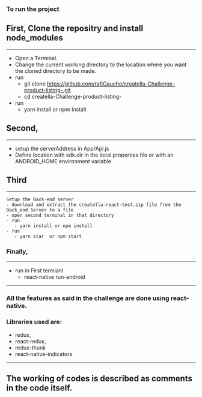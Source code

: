 ### To run the project



## First, Clone the repositry and install node_modules
--------
  - Open a Terminal.  
  - Change the current working directory to the location where you want the cloned directory to be made.
  - run
    - git clone  https://github.com/rafiGaucho/creatella-Challenge-product-listing-.git
    - cd creatella-Challenge-product-listing-
  - run
    - yarn install or npm install

## Second,
--------
  - setup the serverAddress in App/Api.js
  - Define location with sdk.dir in the local.properties file or with an ANDROID_HOME environment variable

## Third
  --------
    Setup the Back-end server
    - download and extract the creatella-react-test.zip file from the Back_end Server to a file
    - open second terminal in that directory
    - run
       - yarn install or npm install
    - run
       - yarn star  or npm start


###  Finally,
--------
  - run in First termianl
     - react-native run-android


------

### All the features  as said in the challenge are done using react-native.
### Libraries used are:
  - redux,
  - react-redux,
  - redux-thunk  
  - react-native-indicators

----

## The working of codes is described as comments in the code itself.
